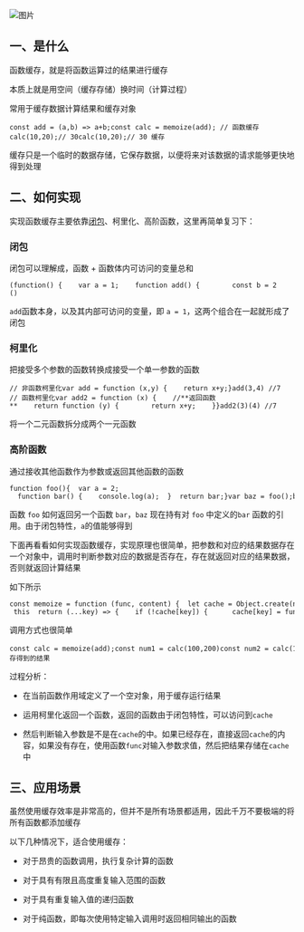 ![图片](https://img-blog.csdnimg.cn/img_convert/f0580dff65493f8950f9cce7b1aef197.png)

## 一、是什么

函数缓存，就是将函数运算过的结果进行缓存

本质上就是用空间（缓存存储）换时间（计算过程）

常用于缓存数据计算结果和缓存对象

```cobol
const add = (a,b) => a+b;const calc = memoize(add); // 函数缓存calc(10,20);// 30calc(10,20);// 30 缓存
```

缓存只是一个临时的数据存储，它保存数据，以便将来对该数据的请求能够更快地得到处理

## 二、如何实现

实现函数缓存主要依靠[闭包](https://so.csdn.net/so/search?q=%E9%97%AD%E5%8C%85&spm=1001.2101.3001.7020)、柯里化、高阶函数，这里再简单复习下：

### 闭包

闭包可以理解成，函数 + 函数体内可访问的变量总和

```cobol
(function() {    var a = 1;    function add() {        const b = 2        let sum = b + a        console.log(sum); // 3    }    add()})()
```

`add`函数本身，以及其内部可访问的变量，即 `a = 1`，这两个组合在⼀起就形成了闭包

### 柯里化

把接受多个参数的函数转换成接受一个单一参数的函数

```cobol
// 非函数柯里化var add = function (x,y) {    return x+y;}add(3,4) //7 // 函数柯里化var add2 = function (x) {    //**返回函数**    return function (y) {        return x+y;    }}add2(3)(4) //7
```

将一个二元函数拆分成两个一元函数

### 高阶函数

通过接收其他函数作为参数或返回其他函数的函数

```cobol
function foo(){  var a = 2;   function bar() {    console.log(a);  }  return bar;}var baz = foo();baz();//2
```

函数 `foo` 如何返回另一个函数 `bar`，`baz` 现在持有对 `foo` 中定义的`bar` 函数的引用。由于闭包特性，`a`的值能够得到

下面再看看如何实现函数缓存，实现原理也很简单，把参数和对应的结果数据存在一个对象中，调用时判断参数对应的数据是否存在，存在就返回对应的结果数据，否则就返回计算结果

如下所示

```cobol
const memoize = function (func, content) {  let cache = Object.create(null)  content = content || this  return (...key) => {    if (!cache[key]) {      cache[key] = func.apply(content, key)    }    return cache[key]  }}
```

调用方式也很简单

```cobol
const calc = memoize(add);const num1 = calc(100,200)const num2 = calc(100,200) // 缓存得到的结果
```

过程分析：

-   在当前函数作用域定义了一个空对象，用于缓存运行结果
    
-   运用柯里化返回一个函数，返回的函数由于闭包特性，可以访问到`cache`
    
-   然后判断输入参数是不是在`cache`的中。如果已经存在，直接返回`cache`的内容，如果没有存在，使用函数`func`对输入参数求值，然后把结果存储在`cache`中
    

## 三、应用场景

虽然使用缓存效率是非常高的，但并不是所有场景都适用，因此千万不要极端的将所有函数都添加缓存

以下几种情况下，适合使用缓存：

-   对于昂贵的函数调用，执行复杂计算的函数
    
-   对于具有有限且高度重复输入范围的函数
    
-   对于具有重复输入值的递归函数
    
-   对于纯函数，即每次使用特定输入调用时返回相同输出的函数